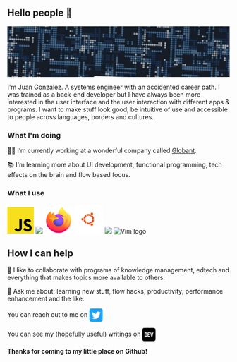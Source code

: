 ## Hello people 👋

<img align="center" src="https://raw.githubusercontent.com/juanfrank77/juanfrank77/master/tech-bg.png" alt="Tech Background">

I'm Juan Gonzalez. A systems engineer with an accidented career path. I was trained as a back-end developer but I have always been more interested in the user interface and the user interaction with different apps & programs. I want to make stuff look good, be intuitive of use and accessible to people across languages, borders and cultures.

### What I'm doing 

👨‍💻 I’m currently working at a wonderful company called [Globant](https://www.globant.com).

📚 I'm learning more about UI development, functional programming, tech effects on the brain and flow based focus.

### What I use

<img height="60" src="https://raw.githubusercontent.com/edent/SuperTinyIcons/master/images/reference/javascript.svg">

<img height="60" src="https://raw.githubusercontent.com/edent/SuperTinyIcons/master/images/reference/react.svg">

<img height="60" src="https://raw.githubusercontent.com/edent/SuperTinyIcons/master/images/reference/Firefox_logo_2019.svg">

<img height="65" src="https://raw.githubusercontent.com/edent/SuperTinyIcons/master/images/reference/ubuntu.svg">

<img height="60" src="https://cdn.worldvectorlogo.com/logos/visual-studio-code.svg">

<img height="60" src="https://raw.githubusercontent.com/coderjojo/coderjojo/master/img/vim.png" alt="Vim logo">

## How I can help

🤝 I like to collaborate with programs of knowledge management, edtech and everything that makes topics more available to others.

💬 Ask me about: learning new stuff, flow hacks, productivity, performance enhancement and the like.

You can reach out to me on 
<a href="https://twitter.com/juanfrank77"><img align="center" height="30" src="https://raw.githubusercontent.com/edent/SuperTinyIcons/099dc12b59179d07d534069bc8551718f786d91a/images/svg/twitter.svg" alt="Juan F Gonzalez's Twitter Profile"></a>

You can see my (hopefully useful) writings on 
<a href="https://dev.to/juanfrank77"><img align="center" height="30" src="https://raw.githubusercontent.com/edent/SuperTinyIcons/099dc12b59179d07d534069bc8551718f786d91a/images/svg/dev_to.svg" alt="Juan F Gonzalez's DEV Profile"></a>

__Thanks for coming to my little place on Github!__

